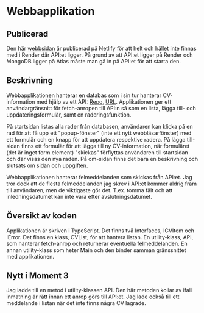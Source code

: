 # Webbapplikation
## Publicerad
Den här [webbsidan](https://dt207g-moment3-frontend.netlify.app/) är publicerad på Netlify för att helt och hållet inte finnas med i Render där API:et ligger. På grund av att API:et ligger på Render och MongoDB ligger på Atlas måste man gå in på API:et för att starta den.
## Beskrivning
Webbapplikationen hanterar en databas som i sin tur hanterar CV-information med hjälp av ett API: [Repo](https://github.com/C4ndyFl4mes/dt207g-moment3-backend), [URL](https://dt207g-moment3-backend.onrender.com/cv).
Applikationen ger ett användargränsnitt för fetch-anropen till API:n så som en lista, lägga till- och uppdateringsformulär, samt en raderingsfunktion.

På startsidan listas alla rader från databasen, användaren kan klicka på en rad för att få upp ett "popup-fönster" (inte ett nytt webbläsarfönster) med ett formulär och en knapp för att uppdatera respektive radera.
På lägga till-sidan finns ett formulär för att lägga till ny CV-information, när formuläret (det är inget form element) "skickas" förflyttas användaren till startsidan och där visas den nya raden.
På om-sidan finns det bara en beskrivning och slutsats om sidan och uppgiften.

Webbapplikationen hanterar felmeddelanden som skickas från API:et. Jag tror dock att de flesta felmeddelanden jag skrev i API:et kommer aldrig fram till användaren, men de viktigaste gör det. T.ex. tomma fält och att inledningsdatumet kan inte vara efter avslutningsdatumet.
## Översikt av koden
Applikationen är skriven i TypeScript. Det finns två Interfaces, ICVItem och IError. Det finns en klass, CVList, för att hantera listan. En utility-klass, API, som hanterar fetch-anrop och returnerar eventuella felmeddelanden.
En annan utility-klass som heter Main och den binder samman gränssnittet med applikationen.

## Nytt i Moment 3
Jag ladde till en metod i utility-klassen API. Den här metoden kollar av ifall inmatning är rätt innan ett anrop görs till API:et. Jag lade också till ett meddelande i listan när det inte finns några CV lagrade.
